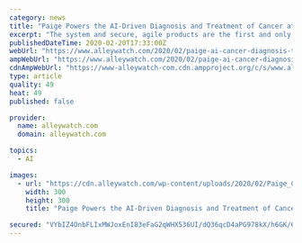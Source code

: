 ```yaml
---
category: news
title: "Paige Powers the AI-Driven Diagnosis and Treatment of Cancer at Scale Like Never Before"
excerpt: "The system and secure, agile products are the first and only AI technology to receive a United States Federal Drug Administration (FDA) breakthrough designation in Pathology and Oncology. Paige has proven there’s a better way to move pathology into the digital future and moves pathology teams there quickly. What inspired the start of Paige?"
publishedDateTime: 2020-02-20T17:33:00Z
webUrl: "https://www.alleywatch.com/2020/02/paige-ai-cancer-diagnosis-treatment-carla-leibowitz/"
ampWebUrl: "https://www.alleywatch.com/2020/02/paige-ai-cancer-diagnosis-treatment-carla-leibowitz/amp/"
cdnAmpWebUrl: "https://www-alleywatch-com.cdn.ampproject.org/c/s/www.alleywatch.com/2020/02/paige-ai-cancer-diagnosis-treatment-carla-leibowitz/amp/"
type: article
quality: 49
heat: 49
published: false

provider:
  name: alleywatch.com
  domain: alleywatch.com

topics:
  - AI

images:
  - url: "https://cdn.alleywatch.com/wp-content/uploads/2020/02/Paige_Carla_Leibowitz-300x300.jpg"
    width: 300
    height: 300
    title: "Paige Powers the AI-Driven Diagnosis and Treatment of Cancer at Scale Like Never Before"

secured: "VYbIZ4OnbFLIxMWJoxEnI83eFaG2qWHX536UI/dQ36qcD4aPG978kX/h6GK/6bRT6AEyZ3iH6O3YcbGQwBfZqdCy0T/R0keimjrpvYG1EC2K2msQCLmRS9q3X5lFDVmPmpMAQ36n1P9hokBnNEYVDG4qoltGXzED97L2jGA31OpbnTBnZAAdzXAdZvDCINM+cnmIKUzbNXfSQ130I8OR3++vsg4ldkxLz9AVMfqaRM9pQftOVfEYtKDqRW/KWnyzQS+ZwLDSFi0ORtRySapx4PC14Qwq3qgKjQBYhvRr6Y7bcCIdtrZop9pvNl59vOif;K27V0KVxI5qVE+DCkgQapw=="
---
```


